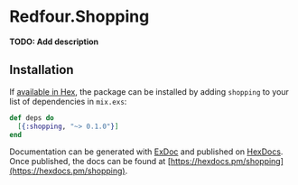 # Redfour.Shopping

**TODO: Add description**

## Installation

If [available in Hex](https://hex.pm/docs/publish), the package can be installed
by adding `shopping` to your list of dependencies in `mix.exs`:

```elixir
def deps do
  [{:shopping, "~> 0.1.0"}]
end
```

Documentation can be generated with [ExDoc](https://github.com/elixir-lang/ex_doc)
and published on [HexDocs](https://hexdocs.pm). Once published, the docs can
be found at [https://hexdocs.pm/shopping](https://hexdocs.pm/shopping).

